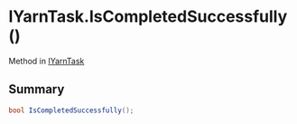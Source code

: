 # IYarnTask.IsCompletedSuccessfully()

Method in [IYarnTask](/docs/api/csharp/yarn.unity.iyarntask.md)

## Summary



```csharp
bool IsCompletedSuccessfully();
```

